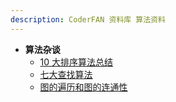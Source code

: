 ```yaml
---
description: CoderFAN 资料库 算法资料
---
```


* **算法杂谈**
    * [10 大排序算法总结](/algorithms/other_algo/Sorting.md)
    * [七大查找算法](/algorithms/other_algo/Searching.md)
    * [图的遍历和图的连通性](/algorithms/other_algo/Graph_traversal_and_graph_connectivity.md)
    